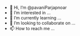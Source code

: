 - 👋 Hi, I’m @pavaniParjapnoar
- 👀 I’m interested in ...
- 🌱 I’m currently learning ...
- 💞️ I’m looking to collaborate on ...
- 📫 How to reach me ...

<!---
pavaniParjapnour/pavaniParjapnour is a ✨ special ✨ repository because its `README.md` (this file) appears on your GitHub profile.
You can click the Preview link to take a look at your changes.
--->
